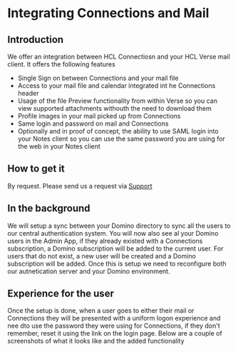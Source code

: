 # Integrating Connections and Mail

## Introduction

We offer an integration between HCL Connectiosn and your HCL Verse mail client. It offers the following features

- Single Sign on between Connections and your mail file
- Access to your mail file and calendar integrated int he Connections header
- Usage of the file Preview functionality from within Verse so you can view supported attachments withouth the need to download them
- Profile images in your mail picked up from Connections
- Same login and password on mail and Connections
- Optionally and in proof of concept, the ability to use SAML login into your Notes client so you can use the same password you are using for the web in your Notes client

## How to get it

By request. Please send us a request via [Support](https://support.collab.cloud)

## In the background

We will setup a sync between your Domino directory to sync all the users to our central authentication system. You will now also see al your Domino users in the Admin App, if they already existed with a Connections subscription, a Domino subscription will be added to the current user.
For users that do not exist, a new user will be created and a Domino subscription will be added.
Once this is setup we need to reconfigure both our autnetication server and your Domino environment.

## Experience for the user

Once the setup is done, when a user goes to either their mail or Connections they will be presented with a uniform logon experience and nee dto use the password they were using for Connections, if they don't remember, reset it using the link on the login page.
Below are a couple of screenshots of what it looks like and the added functionality
